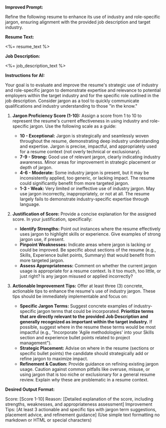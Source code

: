 **Improved Prompt:**

Refine the following resume to enhance its use of industry and role-specific jargon, ensuring alignment with the provided job description and target industry.

**Resume Text:**

<%= resume_text %>

**Job Description:**

<%= job_description_text %>

**Instructions for AI:**

Your goal is to evaluate and improve the resume's strategic use of industry and role-specific jargon to demonstrate expertise and relevance to potential employers within the target industry and for the specific role outlined in the job description. Consider jargon as a tool to quickly communicate qualifications and industry understanding to those "in the know."

1.  **Jargon Proficiency Score (1-10):** Assign a score from 1 to 10 to represent the resume's current effectiveness in using industry and role-specific jargon. Use the following scale as a guide:

    - **10 - Exceptional:** Jargon is strategically and seamlessly woven throughout the resume, demonstrating deep industry understanding and expertise. Jargon is precise, impactful, and appropriately used for a resume context (not overly technical or exclusionary).
    - **7-9 - Strong:** Good use of relevant jargon, clearly indicating industry awareness. Minor areas for improvement in strategic placement or depth of jargon.
    - **4-6 - Moderate:** Some industry jargon is present, but it may be inconsistently applied, too generic, or lacking impact. The resume could significantly benefit from more targeted jargon.
    - **1-3 - Weak:** Very limited or ineffective use of industry jargon. May use jargon incorrectly, inappropriately, or not at all. The resume largely fails to demonstrate industry-specific expertise through language.

2.  **Justification of Score:** Provide a concise explanation for the assigned score. In your justification, specifically:

    - **Identify Strengths:** Point out instances where the resume effectively uses jargon to highlight skills or experience. Give examples of strong jargon use, if present.
    - **Pinpoint Weaknesses:** Indicate areas where jargon is lacking or could be improved. Be specific about sections of the resume (e.g., Skills, Experience bullet points, Summary) that would benefit from more targeted jargon.
    - **Assess Appropriateness:** Comment on whether the current jargon usage is appropriate for a resume context. Is it too much, too little, or just right? Is any jargon misused or applied incorrectly?

3.  **Actionable Improvement Tips:** Offer at least three (3) concrete, actionable tips to enhance the resume's use of industry jargon. These tips should be immediately implementable and focus on:

    - **Specific Jargon Terms:** Suggest concrete examples of industry-specific jargon terms that could be incorporated. **Prioritize terms that are directly relevant to the provided Job Description and generally recognized as important within the target industry.** If possible, suggest where in the resume these terms would be most impactful (e.g., "Incorporate 'Agile methodologies' into your Skills section and experience bullet points related to project management").
    - **Strategic Placement:** Advise on where in the resume (sections or specific bullet points) the candidate should strategically add or refine jargon to maximize impact.
    - **Refinement & Caution:** Provide guidance on refining existing jargon usage. Caution against common pitfalls like overuse, misuse, or using jargon that is too niche or exclusionary for a general resume review. Explain _why_ these are problematic in a resume context.

**Desired Output Format:**

Score: [Score 1-10]
Reason: [Detailed explanation of the score, including strengths, weaknesses, and appropriateness assessment]
Improvement Tips: [At least 3 actionable and specific tips with jargon term suggestions, placement advice, and refinement guidance] (Use simple text formatting no markdown or HTML or special characters)

